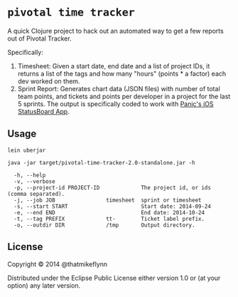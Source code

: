 # `pivotal time tracker`

A quick Clojure project to hack out an automated way to get a few reports out of Pivotal Tracker.

Specifically:
1. Timesheet: Given a start date, end date and a list of project IDs, it returns a list of the tags and how many "hours" (points * a factor) each dev worked on them.
2. Sprint Report: Generates chart data (JSON files) with number of total team points, and tickets and points per developer in a project for the last 5 sprints. The output is specifically coded to work with [Panic's iOS StatusBoard App](http://panic.com/statusboard/).

## Usage

`lein uberjar`

`java -jar target/pivotal-time-tracker-2.0-standalone.jar -h`

```
  -h, --help
  -v, --verbose
  -p, --project-id PROJECT-ID             The project id, or ids (comma separated).
  -j, --job JOB                timesheet  sprint or timesheet
  -s, --start START                       Start date: 2014-09-24
  -e, --end END                           End date: 2014-10-24
  -t, --tag PREFIX             tt-        Ticket label prefix.
  -o, --outdir DIR             /tmp       Output directory.
```

## License

Copyright © 2014 @thatmikeflynn

Distributed under the Eclipse Public License either version 1.0 or (at
your option) any later version.
